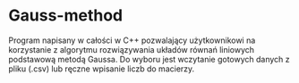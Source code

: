 # Gauss-method
Program napisany w całości w C++ pozwalający użytkownikowi na korzystanie z algorytmu rozwiązywania układów równań liniowych podstawową metodą Gaussa.
Do wyboru jest wczytanie gotowych danych z pliku (.csv) lub ręczne wpisanie liczb do macierzy.

